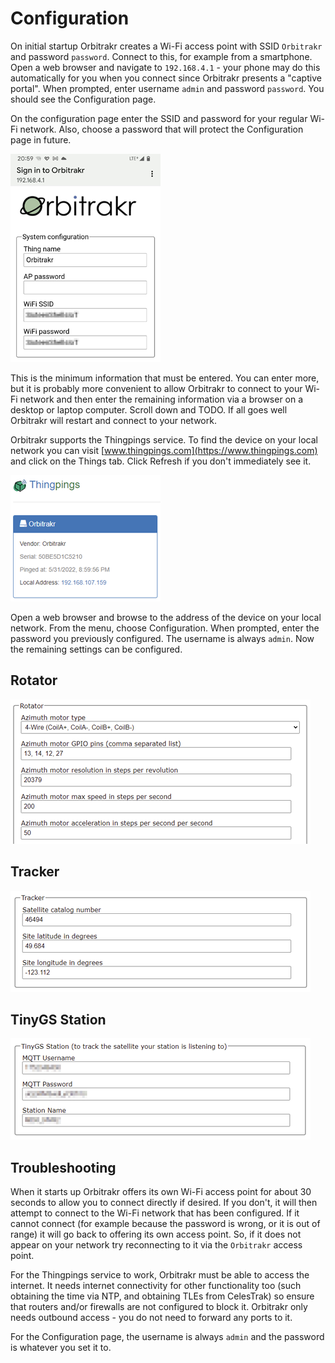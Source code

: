 # Configuration

On initial startup Orbitrakr creates a Wi-Fi access point with SSID `Orbitrakr` and password `password`. Connect to this, for example from a smartphone. Open a web browser and navigate to `192.168.4.1` - your phone may do this automatically for you when you connect since Orbitrakr presents a "captive portal". When prompted, enter username `admin` and password `password`. You should see the Configuration page.

On the configuration page enter the SSID and password for your regular Wi-Fi network. Also, choose a password that will protect the Configuration page in future.

![System configuration](img/config-system.png)

This is the minimum information that must be entered. You can enter more, but it is probably more convenient to allow Orbitrakr to connect to your Wi-Fi network and then enter the remaining information via a browser on a desktop or laptop computer. Scroll down and TODO. If all goes well Orbitrakr will restart and connect to your network.

Orbitrakr supports the Thingpings service. To find the device on your local network you can visit [www.thingpings.com](https://www.thingpings.com) and click on the Things tab. Click Refresh if you don't immediately see it.

![Orbitrakr on Thingpings](img/config-thingpings.png)

Open a web browser and browse to the address of the device on your local network. From the menu, choose Configuration. When prompted, enter the password you previously configured. The username is always `admin`. Now the remaining settings can be configured.

## Rotator

![Rotator configuration](img/config-rotator.png)

## Tracker

![Tracker configuration](img/config-tracker.png)

## TinyGS Station

![TinyGS configuration](img/config-tinygs.png)

## Troubleshooting

When it starts up Orbitrakr offers its own Wi-Fi access point for about 30 seconds to allow you to connect directly if desired. If you don't, it will then attempt to connect to the Wi-Fi network that has been configured. If it cannot connect (for example because the password is wrong, or it is out of range) it will go back to offering its own access point. So, if it does not appear on your network try reconnecting to it via the `Orbitrakr` access point.

For the Thingpings service to work, Orbitrakr must be able to access the internet. It needs internet connectivity for other functionality too (such obtaining the time via NTP, and obtaining TLEs from CelesTrak) so ensure that routers and/or firewalls are not configured to block it. Orbitrakr only needs outbound access - you do not need to forward any ports to it.

For the Configuration page, the username is always `admin` and the password is whatever you set it to.
